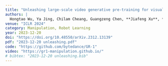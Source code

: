 ```yaml
---
title: "Unleashing large-scale video generative pre-training for visual robot manipulation"
authors: |
  Hongtao Wu, Ya Jing, Chilam Cheang, Guangzeng Chen, **Jiafeng Xu**, *et al.*
venue: "ICLR 2024"
category: Manipulation, Robot Learning
year: 2023-12-20
doi: "https://doi.org/10.48550/arXiv.2312.13139"
pdf: "2023-12-20 unleashing.pdf"
code: "https://github.com/bytedance/GR-1"
video: "https://gr1-manipulation.github.io/"
# bibtex: "2023-12-20 unleashing.bib"
---
```

